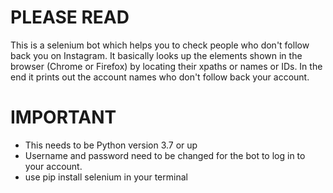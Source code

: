 # PLEASE READ 
This is a selenium bot which helps you to check people who don't follow back you on Instagram. It basically looks up the elements shown in the browser (Chrome or Firefox) by locating their xpaths or names or IDs. 
In the end it prints out the account names who don't follow back your account. 

# IMPORTANT 
- This needs to be Python version 3.7 or up
- Username and password need to be changed for the bot to log in to your account. 
- use pip install selenium in your terminal 


